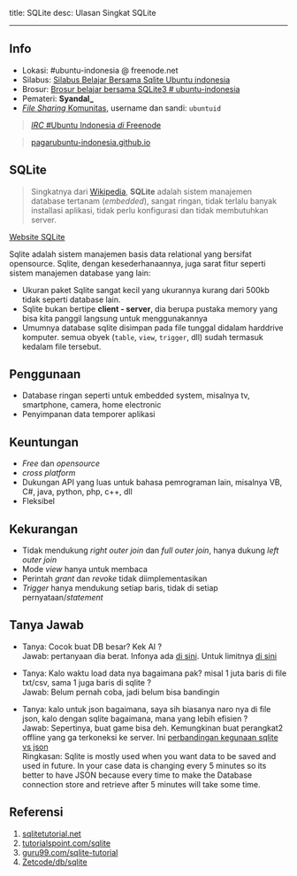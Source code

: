 title: SQLite
desc: Ulasan Singkat SQLite

---


## Info

- Lokasi: #ubuntu-indonesia @ freenode.net
- Silabus: [Silabus Belajar Bersama Sqlite Ubuntu indonesia](https://gist.github.com/taufiqur-rahman/f41af77c2cc81d226c158c800b7d221c)
- Brosur: [Brosur belajar bersama SQLite3 # ubuntu-indonesia](https://www.dropbox.com/s/dbh55fbdx91gs7y/browsur.png?dl=0)
- Pemateri: **Syandal_**
- [_File Sharing_ Komunitas](http://sf1.hashbang.sh:8228), username dan sandi: `ubuntuid`


> [_IRC_ #Ubuntu Indonesia _di_ Freenode](https://pagarubuntu-indonesia.github.io)

> [pagarubuntu-indonesia.github.io](https://pagarubuntu-indonesia.github.io)


## SQLite

> Singkatnya dari [Wikipedia](https://id.wikipedia.org/wiki/SQLite), __SQLite__ adalah sistem manajemen database tertanam (_embedded_), sangat ringan, tidak terlalu banyak installasi aplikasi, tidak perlu konfigurasi dan tidak membutuhkan server.

[Website SQLite](https://sqlite.org/)

Sqlite adalah sistem manajemen basis data relational yang bersifat opensource.
Sqlite, dengan kesederhanaannya, juga sarat fitur seperti sistem manajemen database yang lain:

- Ukuran paket Sqlite sangat kecil yang ukurannya kurang dari 500kb tidak seperti database lain.
- Sqlite bukan bertipe __client - server__, dia berupa pustaka memory yang bisa kita panggil langsung untuk menggunakannya
- Umumnya database sqlite disimpan pada file tunggal didalam harddrive komputer. semua obyek (`table`, `view`, `trigger`, dll) sudah termasuk kedalam file tersebut.

## Penggunaan

- Database ringan seperti untuk embedded system, misalnya tv, smartphone, camera, home electronic
- Penyimpanan data temporer aplikasi

## Keuntungan

- _Free_ dan _opensource_
- _cross platform_
- Dukungan API yang luas untuk bahasa pemrograman lain, misalnya VB, C#, java, python, php, c++, dll
- Fleksibel

## Kekurangan

- Tidak mendukung _right outer join_ dan _full outer join_, hanya dukung _left outer join_
- Mode _view_ hanya untuk membaca
- Perintah _grant_ dan _revoke_ tidak diimplementasikan
- _Trigger_ hanya mendukung setiap baris, tidak di setiap pernyataan/_statement_

## Tanya Jawab

- Tanya: Cocok buat DB besar? Kek AI ? <br/>
  Jawab: pertanyaan dia berat. Infonya ada [di sini](https://stackoverflow.com/questions/1033309/sqlite-for-large-data-sets). Untuk limitnya [di sini](https://www.sqlite.org/limits.html)

- Tanya: Kalo waktu load data nya bagaimana pak? misal 1 juta baris di file txt/csv, sama 1 juga baris di sqlite ? <br/>
  Jawab: Belum pernah coba, jadi belum bisa bandingin

- Tanya: kalo untuk json bagaimana, saya sih biasanya naro nya di file json, kalo dengan sqlite bagaimana, mana yang lebih efisien ? <br/>
  Jawab: Sepertinya, buat game bisa deh. Kemungkinan buat perangkat2 offline yang ga terkoneksi ke server. Ini [perbandingan kegunaan sqlite vs json](https://stackoverflow.com/questions/8652005/json-file-vs-sqlite-android) <br/>
  Ringkasan: Sqlite is mostly used when you want data to be saved and used in future. In your case data is changing every 5 minutes so its better to have JSON because every time to make the Database connection store and retrieve after 5 minutes will take some time.

## Referensi

1. [sqlitetutorial.net](http://www.sqlitetutorial.net/)
2. [tutorialspoint.com/sqlite](https://www.tutorialspoint.com/sqlite/)
3. [guru99.com/sqlite-tutorial](http://www.guru99.com/sqlite-tutorial.html)
4. [Zetcode/db/sqlite](http://zetcode.com/db/sqlite)